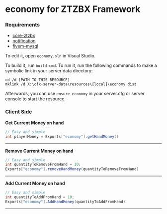 # economy for ZTZBX Framework

### **Requirements**
- [core-ztzbx](https://github.com/ZTZBX/core-ztzbx)
- [notification](https://github.com/ZTZBX/notification)
- [fivem-mysql](https://github.com/ZTZBX/fivem-mysql)


To edit it, open `economy.sln` in Visual Studio.

To build it, run `build.cmd`. To run it, run the following commands to make a symbolic link in your server data directory:

```dos
cd /d [PATH TO THIS RESOURCE]
mklink /d X:\cfx-server-data\resources\[local]\economy dist
```

Afterwards, you can use `ensure economy` in your server.cfg or server console to start the resource.

### **Client Side**
**Get Current Money on hand**
```cs
// Easy and simple
int playerMoney = Exports["economy"].getHandMoney()
```
---
**Remove Current Money on hand**
```cs
// Easy and simple
int quantityToRemoveFromHand = 10;
Exports["economy"].removeHandMoney(quantityToRemoveFromHand)
```
---
**Add Current Money on hand**
```cs
// Easy and simple
int quantityToAddFromHand = 10;
Exports["economy"].AddHandMoney(quantityToAddFromHand)
```
---